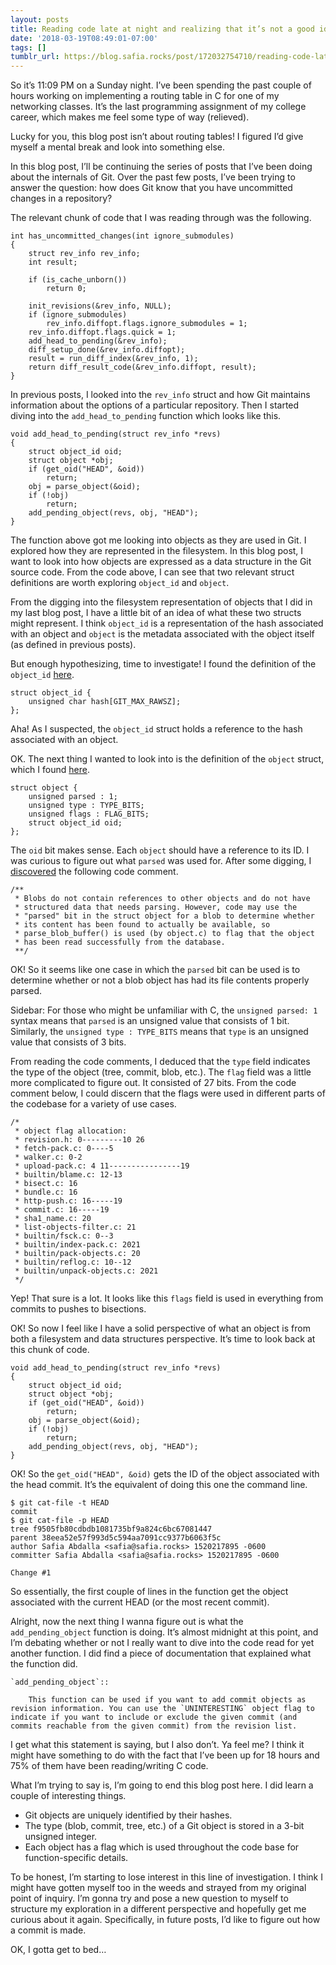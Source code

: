 ```yaml
---
layout: posts
title: Reading code late at night and realizing that it’s not a good idea
date: '2018-03-19T08:49:01-07:00'
tags: []
tumblr_url: https://blog.safia.rocks/post/172032754710/reading-code-late-at-night-and-realizing-that-its
---
```

So it’s 11:09 PM on a Sunday night. I’ve been spending the past couple of hours working on implementing a routing table in C for one of my networking classes. It’s the last programming assignment of my college career, which makes me feel some type of way (relieved).

Lucky for you, this blog post isn’t about routing tables! I figured I’d give myself a mental break and look into something else.

In this blog post, I’ll be continuing the series of posts that I’ve been doing about the internals of Git. Over the past few posts, I’ve been trying to answer the question: how does Git know that you have uncommitted changes in a repository?

The relevant chunk of code that I was reading through was the following.

    int has_uncommitted_changes(int ignore_submodules)
    {
        struct rev_info rev_info;
        int result;
    
        if (is_cache_unborn())
            return 0;
    
        init_revisions(&rev_info, NULL);
        if (ignore_submodules)
            rev_info.diffopt.flags.ignore_submodules = 1;
        rev_info.diffopt.flags.quick = 1;
        add_head_to_pending(&rev_info);
        diff_setup_done(&rev_info.diffopt);
        result = run_diff_index(&rev_info, 1);
        return diff_result_code(&rev_info.diffopt, result);
    }

In previous posts, I looked into the `rev_info` struct and how Git maintains information about the options of a particular repository. Then I started diving into the `add_head_to_pending` function which looks like this.

    void add_head_to_pending(struct rev_info *revs)
    {
        struct object_id oid;
        struct object *obj;
        if (get_oid("HEAD", &oid))
            return;
        obj = parse_object(&oid);
        if (!obj)
            return;
        add_pending_object(revs, obj, "HEAD");
    }

The function above got me looking into objects as they are used in Git. I explored how they are represented in the filesystem. In this blog post, I want to look into how objects are expressed as a data structure in the Git source code. From the code above, I can see that two relevant struct definitions are worth exploring `object_id` and `object`.

From the digging into the filesystem representation of objects that I did in my last blog post, I have a little bit of an idea of what these two structs might represent. I think `object_id` is a representation of the hash associated with an object and `object` is the metadata associated with the object itself (as defined in previous posts).

But enough hypothesizing, time to investigate! I found the definition of the `object_id` [here](https://github.com/git/git/blob/c6284da4ff4afbde8211efe5d03f3604b1c6b9d6/cache.h#L52-L54).

    struct object_id {
        unsigned char hash[GIT_MAX_RAWSZ];
    };

Aha! As I suspected, the `object_id` struct holds a reference to the hash associated with an object.

OK. The next thing I wanted to look into is the definition of the `object` struct, which I found [here](https://github.com/git/git/blob/7fb6aefd2aaffe66e614f7f7b83e5b7ab16d4806/object.h#L53-L58).

    struct object {
        unsigned parsed : 1;
        unsigned type : TYPE_BITS;
        unsigned flags : FLAG_BITS;
        struct object_id oid;
    };

The `oid` bit makes sense. Each `object` should have a reference to its ID. I was curious to figure out what `parsed` was used for. After some digging, I [discovered](https://github.com/git/git/blob/e83352ef23cca2701953ed3c915f1db49b255a7d/blob.h) the following code comment.

    /**
     * Blobs do not contain references to other objects and do not have
     * structured data that needs parsing. However, code may use the
     * "parsed" bit in the struct object for a blob to determine whether
     * its content has been found to actually be available, so
     * parse_blob_buffer() is used (by object.c) to flag that the object
     * has been read successfully from the database.
     **/

OK! So it seems like one case in which the `parsed` bit can be used is to determine whether or not a blob object has had its file contents properly parsed.

Sidebar: For those who might be unfamiliar with C, the `unsigned parsed: 1` syntax means that `parsed` is an unsigned value that consists of 1 bit. Similarly, the `unsigned type : TYPE_BITS` means that `type` is an unsigned value that consists of 3 bits.

From reading the code comments, I deduced that the `type` field indicates the type of the object (tree, commit, blob, etc.). The `flag` field was a little more complicated to figure out. It consisted of 27 bits. From the code comment below, I could discern that the flags were used in different parts of the codebase for a variety of use cases.

    /*
     * object flag allocation:
     * revision.h: 0---------10 26
     * fetch-pack.c: 0----5
     * walker.c: 0-2
     * upload-pack.c: 4 11----------------19
     * builtin/blame.c: 12-13
     * bisect.c: 16
     * bundle.c: 16
     * http-push.c: 16-----19
     * commit.c: 16-----19
     * sha1_name.c: 20
     * list-objects-filter.c: 21
     * builtin/fsck.c: 0--3
     * builtin/index-pack.c: 2021
     * builtin/pack-objects.c: 20
     * builtin/reflog.c: 10--12
     * builtin/unpack-objects.c: 2021
     */

Yep! That sure is a lot. It looks like this `flags` field is used in everything from commits to pushes to bisections.

OK! So now I feel like I have a solid perspective of what an object is from both a filesystem and data structures perspective. It’s time to look back at this chunk of code.

    void add_head_to_pending(struct rev_info *revs)
    {
        struct object_id oid;
        struct object *obj;
        if (get_oid("HEAD", &oid))
            return;
        obj = parse_object(&oid);
        if (!obj)
            return;
        add_pending_object(revs, obj, "HEAD");
    }

OK! So the `get_oid("HEAD", &oid)` gets the ID of the object associated with the head commit. It’s the equivalent of doing this one the command line.

    $ git cat-file -t HEAD
    commit
    $ git cat-file -p HEAD
    tree f9505fb80cdbdb1081735bf9a824c6bc67081447
    parent 38eea52e57f993d5c594aa7091cc9377b6063f5c
    author Safia Abdalla <safia@safia.rocks> 1520217895 -0600
    committer Safia Abdalla <safia@safia.rocks> 1520217895 -0600
    
    Change #1

So essentially, the first couple of lines in the function get the object associated with the current HEAD (or the most recent commit).

Alright, now the next thing I wanna figure out is what the `add_pending_object` function is doing. It’s almost midnight at this point, and I’m debating whether or not I really want to dive into the code read for yet another function. I did find a piece of documentation that explained what the function did.

    `add_pending_object`::
    
        This function can be used if you want to add commit objects as revision information. You can use the `UNINTERESTING` object flag to indicate if you want to include or exclude the given commit (and commits reachable from the given commit) from the revision list.

I get what this statement is saying, but I also don’t. Ya feel me? I think it might have something to do with the fact that I’ve been up for 18 hours and 75% of them have been reading/writing C code.

What I’m trying to say is, I’m going to end this blog post here. I did learn a couple of interesting things.

- Git objects are uniquely identified by their hashes.
- The type (blob, commit, tree, etc.) of a Git object is stored in a 3-bit unsigned integer.
- Each object has a flag which is used throughout the code base for function-specific details.

To be honest, I’m starting to lose interest in this line of investigation. I think I might have gotten myself too in the weeds and strayed from my original point of inquiry. I’m gonna try and pose a new question to myself to structure my exploration in a different perspective and hopefully get me curious about it again. Specifically, in future posts, I’d like to figure out how a commit is made.

OK, I gotta get to bed…

